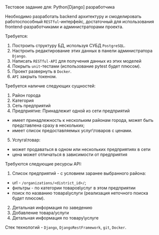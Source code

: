 Тестовое задание для: Python[Django] разработчика

Необходимо разработать backend архитектуру и смоделировать работоспособный `RESTful`-интерфейс, достаточный для использования frontend-разработчиками и администраторами проекта.

Требуется:
1. Построить структуру БД, используя СУБД `PostgreSQL`.
2. Настроить редактирование этих данных в панели администратора `Django`.
3. Написать `RESTful-API` для получения данных из этих моделей
4. Покрыть `unit`-тестами (использование pytest будет плюсом).
5. Проект развернуть в `Docker`.
6. `API` закрыть токеном.

Требуется наличие следующих сущностей:
1. Район города
2. Категория
3. Сеть предприятий
4. Предприятие:
Принадлежит одной из сети предприятий
* имеет принадлежность к нескольким районам города, может быть представлена сразу в нескольких;
* имеет список предоставляемых услуг\товаров с ценами.
5. Услуга\товар:
* может продаваться в одном или нескольких предприятиях в сети
* цена может отличаться в зависимости от предприятия

Требуются следующие ресурсы API:
1. Список предприятий - с условием заранее выбранного района:
* url - `/organizations/<district_id>/`;
* фильтры - по категории товаров\услуг в этом предприятии
* поиск по названию товара\услуги (реализация неточного поиска будет плюсом).
2. Детальная информация по заведению
3. Добавление товара/услуги
4. Детальная информация по товару\услуге

Стек технологий - `Django`, `DjangoRestFramework`, `git`, `Docker`.